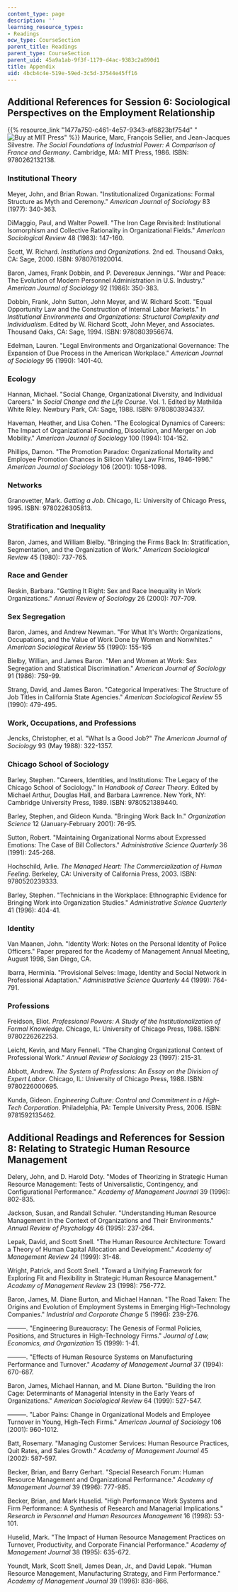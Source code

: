```yaml
---
content_type: page
description: ''
learning_resource_types:
- Readings
ocw_type: CourseSection
parent_title: Readings
parent_type: CourseSection
parent_uid: 45a9a1ab-9f3f-1179-d4ac-9383c2a890d1
title: Appendix
uid: 4bcb4c4e-519e-59ed-3c5d-37544e45ff16
---
```


Additional References for Session 6: Sociological Perspectives on the Employment Relationship
---------------------------------------------------------------------------------------------

{{% resource_link "1477a750-c461-4e57-9343-af6823bf754d" "![Buy at MIT Press](/images/mp_logo.gif)" %}} Maurice, Marc, François Sellier, and Jean-Jacques Silvestre. _The Social Foundations of Industrial Power: A Comparison of France and Germany_. Cambridge, MA: MIT Press, 1986. ISBN: 9780262132138.

### Institutional Theory

Meyer, John, and Brian Rowan. "Institutionalized Organizations: Formal Structure as Myth and Ceremony." _American Journal of Sociology_ 83 (1977): 340-363.

DiMaggio, Paul, and Walter Powell. "The Iron Cage Revisited: Institutional Isomorphism and Collective Rationality in Organizational Fields." _American Sociological Review_ 48 (1983): 147-160.

Scott, W. Richard. _Institutions and Organizations_. 2nd ed. Thousand Oaks, CA: Sage, 2000. ISBN: 9780761920014.

Baron, James, Frank Dobbin, and P. Devereaux Jennings. "War and Peace: The Evolution of Modern Personnel Administration in U.S. Industry." _American Journal of Sociology_ 92 (1986): 350-383.

Dobbin, Frank, John Sutton, John Meyer, and W. Richard Scott. "Equal Opportunity Law and the Construction of Internal Labor Markets." In _Institutional Environments and Organizations: Structural Complexity and Individualism_. Edited by W. Richard Scott, John Meyer, and Associates. Thousand Oaks, CA: Sage, 1994. ISBN: 9780803956674.

Edelman, Lauren. "Legal Environments and Organizational Governance: The Expansion of Due Process in the American Workplace." _American Journal of Sociology_ 95 (1990): 1401-40.

### Ecology

Hannan, Michael. "Social Change, Organizational Diversity, and Individual Careers." In _Social Change and the Life Course_. Vol. 1. Edited by Mathilda White Riley. Newbury Park, CA: Sage, 1988. ISBN: 9780803934337.

Haveman, Heather, and Lisa Cohen. "The Ecological Dynamics of Careers: The Impact of Organizational Founding, Dissolution, and Merger on Job Mobility." _American Journal of Sociology_ 100 (1994): 104-152.

Phillips, Damon. "The Promotion Paradox: Organizational Mortality and Employee Promotion Chances in Silicon Valley Law Firms, 1946-1996." _American Journal of Sociology_ 106 (2001): 1058-1098.

### Networks

Granovetter, Mark. _Getting a Job_. Chicago, IL: University of Chicago Press, 1995. ISBN: 9780226305813.

### Stratification and Inequality

Baron, James, and William Bielby. "Bringing the Firms Back In: Stratification, Segmentation, and the Organization of Work." _American Sociological Review_ 45 (1980): 737-765.

### Race and Gender

Reskin, Barbara. "Getting It Right: Sex and Race Inequality in Work Organizations." _Annual Review of Sociology_ 26 (2000): 707-709.

### Sex Segregation

Baron, James, and Andrew Newman. "For What It's Worth: Organizations, Occupations, and the Value of Work Done by Women and Nonwhites." _American Sociological Review_ 55 (1990): 155-195

Bielby, Willian, and James Baron. "Men and Women at Work: Sex Segregation and Statistical Discrimination." _American Journal of Sociology_ 91 (1986): 759-99.

Strang, David, and James Baron. "Categorical Imperatives: The Structure of Job Titles in California State Agencies." _American Sociological Review_ 55 (1990): 479-495.

### Work, Occupations, and Professions

Jencks, Christopher, et al. "What Is a Good Job?" _The American Journal of Sociology_ 93 (May 1988): 322-1357.

### Chicago School of Sociology

Barley, Stephen. "Careers, Identities, and Institutions: The Legacy of the Chicago School of Sociology." In _Handbook of Career Theory_. Edited by Michael Arthur, Douglas Hall, and Barbara Lawrence. New York, NY: Cambridge University Press, 1989. ISBN: 9780521389440.

Barley, Stephen, and Gideon Kunda. "Bringing Work Back In." _Organization Science_ 12 (January-February 2001): 76-95.

Sutton, Robert. "Maintaining Organizational Norms about Expressed Emotions: The Case of Bill Collectors." _Administrative Science Quarterly_ 36 (1991): 245-268.

Hochschild, Arlie. _The Managed Heart: The Commercialization of Human Feeling_. Berkeley, CA: University of California Press, 2003. ISBN: 9780520239333.

Barley, Stephen. "Technicians in the Workplace: Ethnographic Evidence for Bringing Work into Organization Studies." _Administrative Science Quarterly_ 41 (1996): 404-41.

### Identity

Van Maanen, John. "Identity Work: Notes on the Personal Identity of Police Officers." Paper prepared for the Academy of Management Annual Meeting, August 1998, San Diego, CA.

Ibarra, Herminia. "Provisional Selves: Image, Identity and Social Network in Professional Adaptation." _Administrative Science Quarterly_ 44 (1999): 764-791.

### Professions

Freidson, Eliot. _Professional Powers: A Study of the Institutionalization of Formal Knowledge_. Chicago, IL: University of Chicago Press, 1988. ISBN: 9780226262253.

Leicht, Kevin, and Mary Fennell. "The Changing Organizational Context of Professional Work." _Annual Review of Sociology_ 23 (1997): 215-31.

Abbott, Andrew. _The System of Professions: An Essay on the Division of Expert Labor_. Chicago, IL: University of Chicago Press, 1988. ISBN: 9780226000695.

Kunda, Gideon. _Engineering Culture: Control and Commitment in a High-Tech Corporation_. Philadelphia, PA: Temple University Press, 2006. ISBN: 9781592135462.

Additional Readings and References for Session 8: Relating to Strategic Human Resource Management
-------------------------------------------------------------------------------------------------

Delery, John, and D. Harold Doty. "Modes of Theorizing in Strategic Human Resource Management: Tests of Universalistic, Contingency, and Configurational Performance." _Academy of Management Journal_ 39 (1996): 802-835.

Jackson, Susan, and Randall Schuler. "Understanding Human Resource Management in the Context of Organizations and Their Environments." _Annual Review of Psychology_ 46 (1995): 237-264.

Lepak, David, and Scott Snell. "The Human Resource Architecture: Toward a Theory of Human Capital Allocation and Development." _Academy of Management Review_ 24 (1999): 31-48.

Wright, Patrick, and Scott Snell. "Toward a Unifying Framework for Exploring Fit and Flexibility in Strategic Human Resource Management." _Academy of Management Review_ 23 (1998): 756-772.

Baron, James, M. Diane Burton, and Michael Hannan. "The Road Taken: The Origins and Evolution of Employment Systems in Emerging High-Technology Companies." _Industrial and Corporate Change_ 5 (1996): 239-276.

———. "Engineering Bureaucracy: The Genesis of Formal Policies, Positions, and Structures in High-Technology Firms." _Journal of Law, Economics, and Organization_ 15 (1999): 1-41.

———. "Effects of Human Resource Systems on Manufacturing Performance and Turnover." _Academy of Management Journal_ 37 (1994): 670-687.

Baron, James, Michael Hannan, and M. Diane Burton. "Building the Iron Cage: Determinants of Managerial Intensity in the Early Years of Organizations." _American Sociological Review_ 64 (1999): 527-547.

———. "Labor Pains: Change in Organizational Models and Employee Turnover in Young, High-Tech Firms." _American Journal of Sociology_ 106 (2001): 960-1012.

Batt, Rosemary. "Managing Customer Services: Human Resource Practices, Quit Rates, and Sales Growth." _Academy of Management Journal_ 45 (2002): 587-597.

Becker, Brian, and Barry Gerhart. "Special Research Forum: Human Resource Management and Organizational Performance." _Academy of Management Journal_ 39 (1996): 777-985.

Becker, Brian, and Mark Huselid. "High Performance Work Systems and Firm Performance: A Synthesis of Research and Managerial Implications." _Research in Personnel and Human Resources Management_ 16 (1998): 53-101.

Huselid, Mark. "The Impact of Human Resource Management Practices on Turnover, Productivity, and Corporate Financial Performance." _Academy of Management Journal_ 38 (1995): 635-672.

Youndt, Mark, Scott Snell, James Dean, Jr., and David Lepak. "Human Resource Management, Manufacturing Strategy, and Firm Performance." _Academy of Management Journal_ 39 (1996): 836-866.